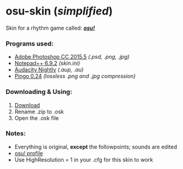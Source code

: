 # osu-skin (*simplified*)
Skin for a rhythm game called: [***osu!***](https://new.ppy.sh/forum)

### Programs used:
- [Adobe Photoshop CC 2015.5](http://www.adobe.com/ca/products/photoshop.html) *(.psd, .png, .jpg)*
- [Notepad++ 6.9.2](https://notepad-plus-plus.org/download/v6.9.2.html) *(skin.ini)*
- [Audacity Nightly](http://gaclrecords.org.uk/win-nightly/) *(.aup, .au)*
- [Pingo 0.24](http://css-ig.net/pingo) *(lossless .png and .jpg compression)*

### Downloading & Using:
1. [Download](https://github.com/Hextical/osu-skin/archive/master.zip)
2. Rename .zip to .osk
3. Open the .osk file

### Notes:
- Everything is original, **except** the followpoints; sounds are edited
- [osu! profile](https://new.ppy.sh/u/4329514#osu)
- Use HighResolution = 1 in your .cfg for this skin to work